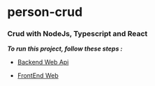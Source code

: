 # person-crud
### Crud with NodeJs, Typescript and React


***To run this project, follow these steps :***

- [Backend Web Api]( https://github.com/leo2d/person-crud/blob/master/server/README.md "Backend") 

- [FrontEnd Web]( https://github.com/leo2d/person-crud/blob/master/web/README.md "FrontEnd") 
